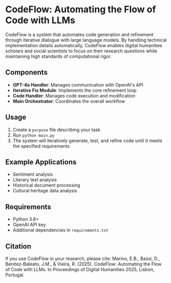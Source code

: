 # CodeFlow: Automating the Flow of Code with LLMs

CodeFlow is a system that automates code generation and refinement through iterative dialogue with large language models. By handling technical implementation details automatically, CodeFlow enables digital humanities scholars and social scientists to focus on their research questions while maintaining high standards of computational rigor.

## Components

- **GPT-4o Handler**: Manages communication with OpenAI's API
- **Iterative Fix Module**: Implements the core refinement loop
- **Code Handler**: Manages code execution and modification
- **Main Orchestrator**: Coordinates the overall workflow

## Usage

1. Create a `purpose` file describing your task
2. Run `python main.py`
3. The system will iteratively generate, test, and refine code until it meets the specified requirements

## Example Applications

- Sentiment analysis
- Literary text analysis
- Historical document processing
- Cultural heritage data analysis

## Requirements

- Python 3.8+
- OpenAI API key
- Additional dependencies in `requirements.txt`

## Citation

If you use CodeFlow in your research, please cite:
Marino, E.B., Bassi, D., Benitez-Baleato, J.M., & Vieira, R. (2025). CodeFlow: Automating the Flow of Code with LLMs. In Proceedings of Digital Humanities 2025, Lisbon, Portugal.
